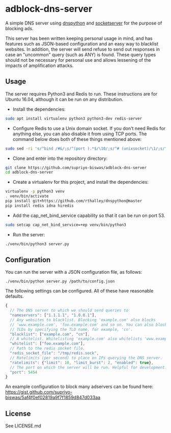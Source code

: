 # adblock-dns-server

A simple DNS server using [dnspython](https://github.com/rthalley/dnspython)
and [socketserver](https://docs.python.org/3/library/socketserver.html) for
the purpose of blocking ads.

This server has been written keeping personal usage in mind, and has features
such as JSON-based configuration and an easy way to blacklist websites. In
addition, the server will send refuse to send out responses in case an
"uncommon" query (such as ANY) is found. These query types should not be
necessary for personal use and allows lessening of the impacts of
amplification attacks.

## Usage

The server requires Python3 and Redis to run. These instructions are for
Ubuntu 16.04, although it can be run on any distribution.

* Install the dependencies:

```bash
sudo apt install virtualenv python3 python3-dev redis-server
```

* Configure Redis to use a Unix domain socket. If you don't need Redis for
anything else, you can also disable it from using TCP ports. The command below
does both of these things mentioned above:

```bash
sudo sed -ri 's/^bind /#&/;s/^(port ).*$/\10/;s/^# (unixsocket)/\1/;s/^(unixsocketperm )[0-9]+/\1777/' /etc/redis/redis.conf
```

* Clone and enter into the repository directory:

```bash
git clone https://github.com/supriyo-biswas/adblock-dns-server
cd adblock-dns-server
```

* Create a virtualenv for this project, and install the dependencies:

```bash
virtualenv -p python3 venv
. venv/bin/activate
pip install git+https://github.com/rthalley/dnspython@master
pip install redis idna hiredis
```

* Add the cap_net_bind_service capability so that it can be run on port 53.

```bash
sudo setcap cap_net_bind_service=+ep venv/bin/python3
```

* Run the server:

```bash
./venv/bin/python3 server.py
```

## Configuration

You can run the server with a JSON configuration file, as follows:

```
./venv/bin/python server.py /path/to/config.json
```

The following settings can be configured. All of these have reasonable
defaults.

```js
{
  // The DNS server to which we should send queries to
  "nameservers": ["1.1.1.1", "1.0.0.1"],
  // Any websites to blacklist. Blocking 'example.com' also blocks
  // 'www.example.com', 'foo.example.com' and so on. You can also block entire
  // TLDs by specifying the TLD name, for example, 'cn'.
  "blacklist": ["example.com", "cn"],
  // A whitelist. Whitelisting 'example.com' also whitelists 'www.example.com'
  "whitelist": ["foo.example.com"],
  // Path to the redis socket file.
  "redis_socket_file": "/tmp/redis.sock",
  // Ratelimits (per second) to place on IPs querying the DNS server.
  "ratelimits": {"limit": 10, "limit_burst": 2, "enabled": true},
  // The port on which the server will be run. Helpful for development.
  "port": 5454
}
```

An example configuration to block many adservers can be found here:
https://gist.github.com/supriyo-biswas/5af4f0ef02819a9f7f1859d847d033aa

## License

See LICENSE.md
